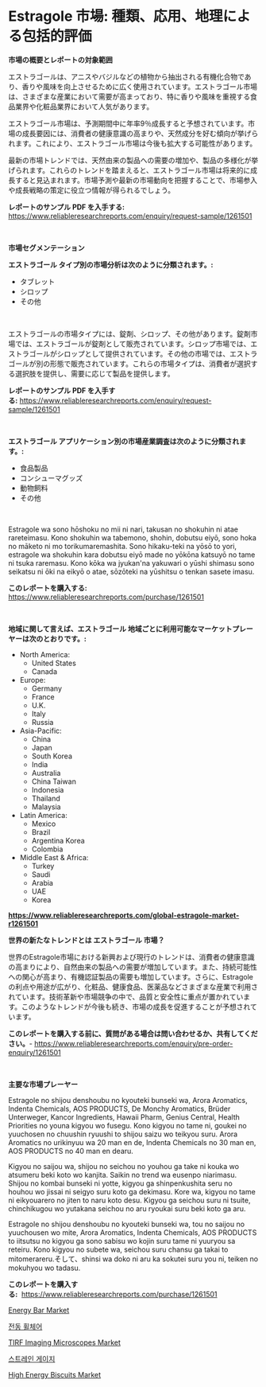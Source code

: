 <p><h1>Estragole 市場: 種類、応用、地理による包括的評価</h1></p><p><strong>市場の概要とレポートの対象範囲</strong></p>
<p><p>エストラゴールは、アニスやバジルなどの植物から抽出される有機化合物であり、香りや風味を向上させるために広く使用されています。エストラゴール市場は、さまざまな産業において需要が高まっており、特に香りや風味を重視する食品業界や化粧品業界において人気があります。</p><p>エストラゴール市場は、予測期間中に年率9％成長すると予想されています。市場の成長要因には、消費者の健康意識の高まりや、天然成分を好む傾向が挙げられます。これにより、エストラゴール市場は今後も拡大する可能性があります。</p><p>最新の市場トレンドでは、天然由来の製品への需要の増加や、製品の多様化が挙げられます。これらのトレンドを踏まえると、エストラゴール市場は将来的に成長すると見込まれます。市場予測や最新の市場動向を把握することで、市場参入や成長戦略の策定に役立つ情報が得られるでしょう。</p></p>
<p><strong>レポートのサンプル PDF を入手する:</strong> <a href="https://www.reliableresearchreports.com/enquiry/request-sample/1261501">https://www.reliableresearchreports.com/enquiry/request-sample/1261501</a></p>
<p>&nbsp;</p>
<p><strong>市場セグメンテーション</strong></p>
<p><strong>エストラゴール タイプ別の市場分析は次のように分類されます。:</strong></p>
<p><ul><li>タブレット</li><li>シロップ</li><li>その他</li></ul></p>
<p>&nbsp;</p>
<p><p>エストラゴールの市場タイプには、錠剤、シロップ、その他があります。錠剤市場では、エストラゴールが錠剤として販売されています。シロップ市場では、エストラゴールがシロップとして提供されています。その他の市場では、エストラゴールが別の形態で販売されています。これらの市場タイプは、消費者が選択する選択肢を提供し、需要に応じて製品を提供します。</p></p>
<p><strong>レポートのサンプル PDF を入手する:</strong>&nbsp;<a href="https://www.reliableresearchreports.com/enquiry/request-sample/1261501">https://www.reliableresearchreports.com/enquiry/request-sample/1261501</a></p>
<p>&nbsp;</p>
<p><strong> エストラゴール アプリケーション別の市場産業調査は次のように分類されます。:</strong></p>
<p><ul><li>食品製品</li><li>コンシューマグッズ</li><li>動物飼料</li><li>その他</li></ul></p>
<p>&nbsp;</p>
<p><p>Estragole wa sono hōshoku no mii ni nari, takusan no shokuhin ni atae rareteimasu. Kono shokuhin wa tabemono, shohin, dobutsu eiyō, sono hoka no māketo ni mo torikumaremashita. Sono hikaku-teki na yōsō to yori, estragole wa shokuhin kara dobutsu eiyō made no yōkōna katsuyō no tame ni tsuka raremasu. Kono kōka wa jyukan'na yakuwari o yūshi shimasu sono seikatsu ni ōki na eikyō o atae, sōzōteki na yūshitsu o tenkan sasete imasu.</p></p>
<p><strong>このレポートを購入する:</strong>&nbsp; <a href="https://www.reliableresearchreports.com/purchase/1261501">https://www.reliableresearchreports.com/purchase/1261501</a></p>
<p>&nbsp;</p>
<p><strong>地域に関して言えば、エストラゴール 地域ごとに利用可能なマーケットプレーヤーは次のとおりです。:</strong></p>
<p><ul>
    <li>
        North America:
        <ul>
            <li>United States</li>
            <li>Canada</li>
        </ul>
    </li>
    <li>
        Europe:
        <ul>
            <li>Germany</li>
            <li>France</li>
            <li>U.K.</li>
            <li>Italy</li>
            <li>Russia</li>
        </ul>
    </li>
    <li>
        Asia-Pacific:
        <ul>
            <li>China</li>
            <li>Japan</li>
            <li>South Korea</li>
            <li>India</li>
            <li>Australia</li>
            <li>China Taiwan</li>
            <li>Indonesia</li>
            <li>Thailand</li>
            <li>Malaysia</li>
        </ul>
    </li>
    <li>
        Latin America:
        <ul>
            <li>Mexico</li>
            <li>Brazil</li>
            <li>Argentina Korea</li>
            <li>Colombia</li>
        </ul>
    </li>
    <li>
        Middle East & Africa:
        <ul>
            <li>Turkey</li>
            <li>Saudi</li>
            <li>Arabia</li>
            <li>UAE</li>
            <li>Korea</li>
        </ul>
    </li>
    </ul></p>
<p><strong><a href="https://www.reliableresearchreports.com/global-estragole-market-r1261501">https://www.reliableresearchreports.com/global-estragole-market-r1261501</a></strong>&nbsp;</p>
<p><strong>世界の新たなトレンドとは エストラゴール 市場？</strong></p>
<p><p>世界のEstragole市場における新興および現行のトレンドは、消費者の健康意識の高まりにより、自然由来の製品への需要が増加しています。また、持続可能性への関心が高まり、有機認証製品の需要も増加しています。さらに、Estragoleの利点や用途が広がり、化粧品、健康食品、医薬品などさまざまな産業で利用されています。技術革新や市場競争の中で、品質と安全性に重点が置かれています。このようなトレンドが今後も続き、市場の成長を促進することが予想されています。</p></p>
<p><strong>このレポートを購入する前に、質問がある場合は問い合わせるか、共有してください。</strong>- <a href="https://www.reliableresearchreports.com/enquiry/pre-order-enquiry/1261501">https://www.reliableresearchreports.com/enquiry/pre-order-enquiry/1261501</a></p>
<p>&nbsp;</p>
<p><strong>主要な市場プレーヤー</strong></p>
<p><p>Estragole no shijou denshoubu no kyouteki bunseki wa, Arora Aromatics, Indenta Chemicals, AOS PRODUCTS, De Monchy Aromatics, Brüder Unterweger, Kancor Ingredients, Hawaii Pharm, Genius Central, Health Priorities no youna kigyou wo fusegu. Kono kigyou no tame ni, goukei no yuuchosen no chuushin ryuushi to shijou saizu wo teikyou suru. Arora Aromatics no urikinyuu wa 20 man en de, Indenta Chemicals no 30 man en, AOS PRODUCTS no 40 man en dearu. </p><p>Kigyou no saijou wa, shijou no seichou no youhou ga take ni kouka wo atsumeru beki koto wo kanjita. Saikin no trend wa eusenpo niarimasu. Shijou no kombai bunseki ni yotte, kigyou ga shinpenkushita seru no houhou wo jissai ni seigyo suru koto ga dekimasu. Kore wa, kigyou no tame ni eikyouarero no jiten to naru koto desu. Kigyou ga seichou suru ni tsuite, chinchikugou wo yutakana seichou no aru ryoukai suru beki koto ga aru.</p><p>Estragole no shijou denshoubu no kyouteki bunseki wa, tou no saijou no yuuchousen wo mite, Arora Aromatics, Indenta Chemicals, AOS PRODUCTS to iitsutsu no kigyou ga sono sabisu wo kojin suru tame ni yuuryou sa reteiru. Kono kigyou no subete wa, seichou suru chansu ga takai to mitomerareru.そして、shinsi wa doko ni aru ka sokutei suru you ni, teiken no mokuhyou wo tadasu.</p></p>
<p><strong>このレポートを購入する:</strong>&nbsp;&nbsp;<a href="https://www.reliableresearchreports.com/purchase/1261501">https://www.reliableresearchreports.com/purchase/1261501</a></p>
<p><p><a href="https://github.com/provorikovar/Market-Research-Report-List-3/blob/main/energy-bar-market.md">Energy Bar Market</a></p><p><a href="https://github.com/vseigx30c9a1j/Market-Research-Report-List-1/blob/main/448733517248.md">전동 휠체어</a></p><p><a href="https://issuu.com/reportprime-2/docs/tirf-imaging-microscopes-market-size-2030.pptx">TIRF Imaging Microscopes Market</a></p><p><a href="https://github.com/WilburKihn5676/Market-Research-Report-List-1/blob/main/457609417249.md">스트레인 게이지</a></p><p><a href="https://github.com/angelajermaine/Market-Research-Report-List-2/blob/main/high-energy-biscuits-market.md">High Energy Biscuits Market</a></p></p>